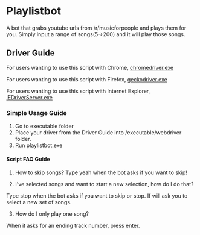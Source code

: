 # Playlistbot
A bot that grabs youtube urls from /r/musicforpeople and plays them for you.  Simply input a range of songs(5->200) and it will play those songs.

## Driver Guide
For users wanting to use this script with Chrome, [chromedriver.exe](https://chromedriver.chromium.org/)

For users wanting to use this script with Firefox, [geckodriver.exe](https://github.com/mozilla/geckodriver/releases)

For users wanting to use this script with Internet Explorer, [IEDriverServer.exe](https://selenium.dev/downloads/)

### Simple Usage Guide
1. Go to executable folder 
2. Place your driver from the Driver Guide into /executable/webdriver folder.
3. Run playlistbot.exe

#### Script FAQ Guide
1. How to skip songs?
Type yeah when the bot asks if you want to skip!

2. I've selected songs and want to start a new selection, how do I do that?

Type stop when the bot asks if you want to skip or stop.  If will ask you to select a new set of songs.

3. How do I only play one song?

When it asks for an ending track number, press enter.
